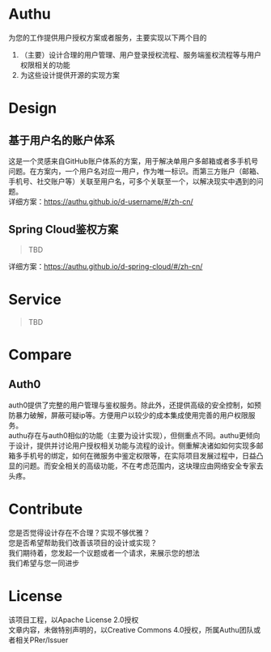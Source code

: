 # Authu
为您的工作提供用户授权方案或者服务，主要实现以下两个目的
1. （主要）设计合理的用户管理、用户登录授权流程、服务端鉴权流程等与用户权限相关的功能
2. 为这些设计提供开源的实现方案

# Design
## 基于用户名的账户体系
这是一个灵感来自GitHub账户体系的方案，用于解决单用户多邮箱或者多手机号问题。在方案内，一个用户名对应一用户，作为唯一标识。而第三方账户（邮箱、手机号、社交账户等）关联至用户名，可多个关联至一个，以解决现实中遇到的问题。   
详细方案：<https://authu.github.io/d-username/#/zh-cn/>

## Spring Cloud鉴权方案
> TBD

详细方案：<https://authu.github.io/d-spring-cloud/#/zh-cn/>

# Service
> TBD

# Compare
## Auth0
auth0提供了完整的用户管理与鉴权服务。除此外，还提供高级的安全控制，如预防暴力破解，屏蔽可疑ip等。方便用户以较少的成本集成使用完善的用户权限服务。   
authu存在与auth0相似的功能（主要为设计实现），但侧重点不同。authu更倾向于设计，提供并讨论用户授权相关功能与流程的设计。侧重解决诸如如何实现多邮箱多手机号的绑定，如何在微服务中鉴定权限等，在实际项目发展过程中，日益凸显的问题。而安全相关的高级功能，不在考虑范围内，这块理应由网络安全专家去头疼。   

# Contribute
您是否觉得设计存在不合理？实现不够优雅？    
您是否希望帮助我们改善该项目的设计或实现？   
我们期待着，您发起一个议题或者一个请求，来展示您的想法    
我们希望与您一同进步    

# License
该项目工程，以Apache License 2.0授权   
文章内容，未做特别声明的，以Creative Commons 4.0授权，所属Authu团队或者相关PRer/Issuer   
